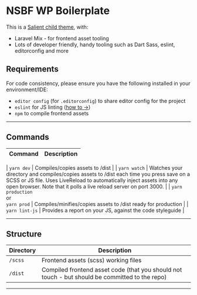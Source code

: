 # NSBF WP Boilerplate

This is a [Salient child theme](https://themeforest.net/item/salient-responsive-multipurpose-theme/4363266), with:

- Laravel Mix - for frontend asset tooling
- Lots of developer friendly, handy tooling such as Dart Sass, eslint, editorconfig and more

## Requirements

For code consistency, please ensure you have the following installed in your environment/IDE:

- `editor config` (for `.editorconfig`) to share editor config for the project
- `eslint` for JS linting ([how to →](https://medium.com/pvtl/linting-for-react-native-bdbb586ff694#df4e))
- `npm` to compile frontend assets


---

## Commands

| Command | Description |
| --- | --- |

| `yarn dev` | Compiles/copies assets to /dist |
| `yarn watch` | Watches your directory and compiles/copies assets to /dist each time you press save on a SCSS or JS file. Uses LiveReload to automatically inject assets into any open browser. Note that it polls a live reload server on port 3000. |
| `yarn production`<br />or<br />`yarn prod` | Compiles/minifies/copies assets to /dist ready for production |
| `yarn lint-js` | Provides a report on your JS, against the code styleguide |

---

## Structure

| Directory          | Description |
|--------------------| --- |
| `/scss`              | Frontend assets (scss) working files |
| `/dist`            | Compiled frontend asset code (that you should not touch - but should be committed to the repo) |

---
